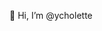 👋 Hi, I’m @ycholette

<!---
ycholette/ycholette is a ✨ special ✨ repository because its `README.md` (this file) appears on your GitHub profile.
You can click the Preview link to take a look at your changes.
--->
